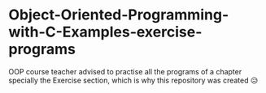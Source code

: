 # Object-Oriented-Programming-with-C-Examples-exercise-programs
OOP course teacher advised to practise all the programs of a chapter specially the Exercise section, which is why this repository was created 😥
